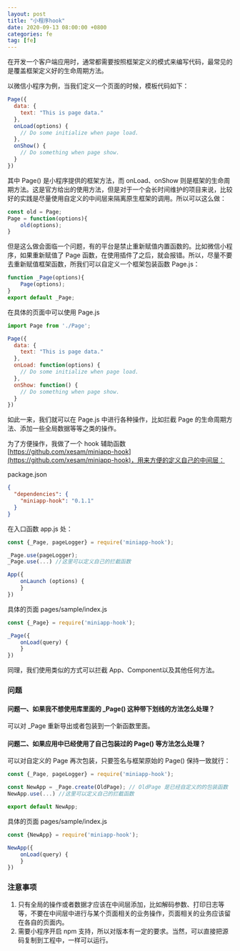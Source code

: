 ```yaml
---
layout: post
title: "小程序hook"
date: 2020-09-13 08:00:00 +0800
categories: fe
tag: [fe]
---
```


在开发一个客户端应用时，通常都需要按照框架定义的模式来编写代码，最常见的是覆盖框架定义好的生命周期方法。

以微信小程序为例，当我们定义一个页面的时候，模板代码如下：

<!-- more -->

```javascript
Page({
  data: {
    text: "This is page data."
  },
  onLoad(options) {
    // Do some initialize when page load.
  },
  onShow() {
    // Do something when page show.
  }
})
```

其中 Page() 是小程序提供的框架方法，而 onLoad、onShow 则是框架的生命周期方法。这是官方给出的使用方法，但是对于一个会长时间维护的项目来说，比较好的实践是尽量使用自定义的中间层来隔离原生框架的调用。所以可以这么做：


```javascript
const old = Page;
Page = function(options){
	old(options);
}
```
但是这么做会面临一个问题，有的平台是禁止重新赋值内置函数的。比如微信小程序，如果重新赋值了 Page 函数，在使用插件了之后，就会报错。所以，尽量不要去重新赋值框架函数，所我们可以自定义一个框架包装函数 Page.js：
```javascript
function _Page(options){
	Page(options);
}
export default _Page;
```
在具体的页面中可以使用 Page.js
```javascript
import Page from './Page';

Page({
  data: {
    text: "This is page data."
  },
  onLoad: function(options) {
    // Do some initialize when page load.
  },
  onShow: function() {
    // Do something when page show.
  }
})
```
如此一来，我们就可以在 Page.js 中进行各种操作，比如拦截 Page 的生命周期方法、添加一些全局数据等等之类的操作。


为了方便操作，我做了一个 hook 辅助函数 [https://github.com/xesam/miniapp-hook](https://github.com/xesam/miniapp-hook)，用来方便的定义自己的中间层：

package.json
```json
{
  "dependencies": {
    "miniapp-hook": "0.1.1"
  }
}
```

在入口函数 app.js 处：

```javascript
const {_Page, pageLogger} = require('miniapp-hook');

_Page.use(pageLogger);
_Page.use(...) //这里可以定义自己的拦截函数

App({
    onLaunch (options) {
    }
})
```

具体的页面 pages/sample/index.js

```javascript
const {_Page} = require('miniapp-hook');

_Page({
    onLoad(query) {
    }
})
```

同理，我们使用类似的方式可以拦截 App、Component以及其他任何方法。

### 问题

#### 问题一、如果我不想使用库里面的 _Page() 这种带下划线的方法怎么处理？
可以对 _Page 重新导出或者包装到一个新函数里面。

#### 问题二、如果应用中已经使用了自己包装过的 Page() 等方法怎么处理？
可以对自定义的 Page 再次包装，只要签名与框架原始的 Page() 保持一致就行：

```javascript
const {_Page, pageLogger} = require('miniapp-hook');

const NewApp = _Page.create(OldPage); // OldPage 是已经自定义的的包装函数
NewApp.use(...) //这里可以定义自己的拦截函数

export default NewApp;
```

具体的页面 pages/sample/index.js

```javascript
const {NewApp} = require('miniapp-hook');

NewApp({
    onLoad(query) {
    }
})
```

### 注意事项

1. 只有全局的操作或者数据才应该在中间层添加，比如解码参数、打印日志等等，不要在中间层中进行与某个页面相关的业务操作，页面相关的业务应该留在各自的页面内。
1. 需要小程序开启 npm 支持，所以对版本有一定的要求。当然，可以直接把源码复制到工程中，一样可以运行。
